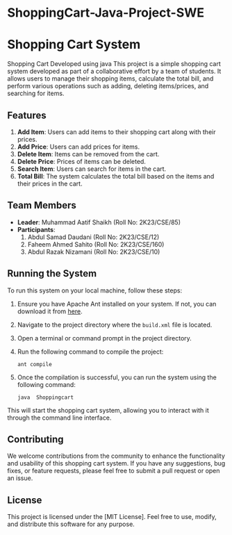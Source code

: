 # ShoppingCart-Java-Project-SWE

# Shopping Cart System
Shopping Cart Developed using java 
This project is a simple shopping cart system developed as part of a collaborative effort by a team of students. It allows users to manage their shopping items, calculate the total bill, and perform various operations such as adding, deleting items/prices, and searching for items.

## Features

1. **Add Item**: Users can add items to their shopping cart along with their prices.
2. **Add Price**: Users can add prices for items.
3. **Delete Item**: Items can be removed from the cart.
4. **Delete Price**: Prices of items can be deleted.
5. **Search Item**: Users can search for items in the cart.
6. **Total Bill**: The system calculates the total bill based on the items and their prices in the cart.

## Team Members

- **Leader**: Muhammad Aatif Shaikh (Roll No: 2K23/CSE/85)
- **Participants**:
  1. Abdul Samad Daudani (Roll No: 2K23/CSE/12)
  2. Faheem Ahmed Sahito (Roll No: 2K23/CSE/160)
  3. Abdul Razak Nizamani (Roll No: 2K23/CSE/10)
  
## Running the System

To run this system on your local machine, follow these steps:

1. Ensure you have Apache Ant installed on your system. If not, you can download it from [here](https://ant.apache.org/bindownload.cgi).

2. Navigate to the project directory where the `build.xml` file is located.

3. Open a terminal or command prompt in the project directory.

4. Run the following command to compile the project:
    ```
    ant compile
    ```

5. Once the compilation is successful, you can run the system using the following command:
    ```
    java  Shoppingcart
    ```

This will start the shopping cart system, allowing you to interact with it through the command line interface.

## Contributing

We welcome contributions from the community to enhance the functionality and usability of this shopping cart system. If you have any suggestions, bug fixes, or feature requests, please feel free to submit a pull request or open an issue.

## License

This project is licensed under the [MIT License]. Feel free to use, modify, and distribute this software for any purpose.
